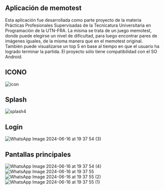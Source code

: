 ## Aplicación de memotest
Esta aplicación fue desarrollada como parte proyecto de la materia Prácticas Profesionales Supervisadas de la Tecnicatura Universitaria en Programación de la UTN-FRA.
La misma se trata de un juego memotest, donde puede elegirse un nivel de dificultad, para luego encontrar pares de imágenes iguales, de la misma manera que en el memotest original.
También puede visualizarse un top 5 en base al tiempo en que el usuario ha logrado terminar la partida.
El proyecto sólo tiene compatibilidad con el SO Android.


## ICONO
![icon](https://github.com/renatonani/app_memotest/assets/98593040/e113ff18-ca35-4fe9-b090-bd123edd4083)


## Splash 
![splash4](https://github.com/renatonani/app_memotest/assets/98593040/d3c62456-f4f5-4711-97b4-bd747845c553)

## Login

![WhatsApp Image 2024-06-16 at 19 37 54 (3)](https://github.com/renatonani/app_memotest/assets/98593040/c7d7508f-2472-409a-bae9-80d150840ed7)

## Pantallas principales 


![WhatsApp Image 2024-06-16 at 19 37 54 (4)](https://github.com/renatonani/app_memotest/assets/98593040/c15b4992-c27e-484b-97e1-3710f5f89140)
![WhatsApp Image 2024-06-16 at 19 37 55](https://github.com/renatonani/app_memotest/assets/98593040/b82b477f-f816-4eff-ad09-aea4e683e412)
![WhatsApp Image 2024-06-16 at 19 37 55 (2)](https://github.com/renatonani/app_memotest/assets/98593040/c0959633-d450-4193-853f-9695800cb951)
![WhatsApp Image 2024-06-16 at 19 37 55 (1)](https://github.com/renatonani/app_memotest/assets/98593040/f6a54e12-a326-4cb6-a844-adddd0f3e112)
